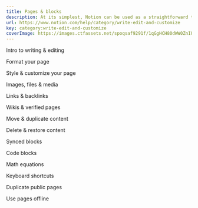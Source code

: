 ```yaml
---
title: Pages & blocks
description: At its simplest, Notion can be used as a straightforward text editor — but you can spruce up your Notion pages with all kinds of blocks that are flexible and customizable.
url: https://www.notion.com/help/category/write-edit-and-customize
key: category:write-edit-and-customize
coverImage: https://images.ctfassets.net/spoqsaf9291f/1qGgHCH80dWW0ZnIUl1O7t/c2377b2f5b30daa54962918ff52c4396/Write__Edit___Customize_-_Chapter_Hero.png
---
```


Intro to writing & editing

Format your page

Style & customize your page

Images, files & media

Links & backlinks

Wikis & verified pages

Move & duplicate content

Delete & restore content

Synced blocks

Code blocks

Math equations

Keyboard shortcuts

Duplicate public pages

Use pages offline